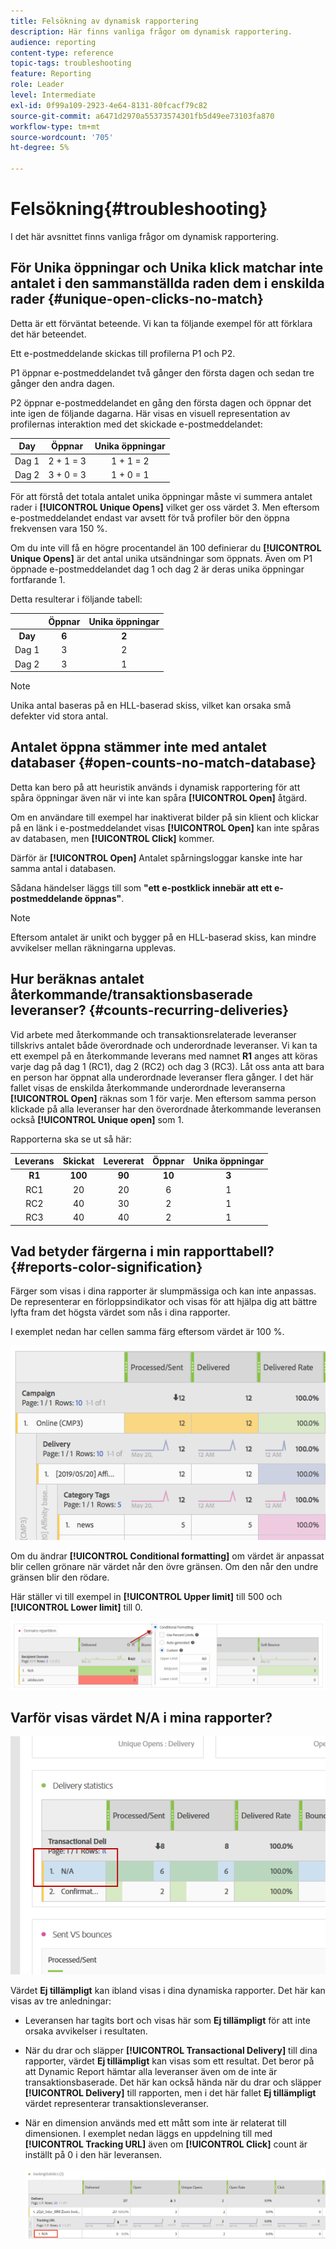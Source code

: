 ```yaml
---
title: Felsökning av dynamisk rapportering
description: Här finns vanliga frågor om dynamisk rapportering.
audience: reporting
content-type: reference
topic-tags: troubleshooting
feature: Reporting
role: Leader
level: Intermediate
exl-id: 0f99a109-2923-4e64-8131-80fcacf79c82
source-git-commit: a6471d2970a55373574301fb5d49ee73103fa870
workflow-type: tm+mt
source-wordcount: '705'
ht-degree: 5%

---
```


# Felsökning{#troubleshooting}

I det här avsnittet finns vanliga frågor om dynamisk rapportering.

## För Unika öppningar och Unika klick matchar inte antalet i den sammanställda raden dem i enskilda rader {#unique-open-clicks-no-match}

Detta är ett förväntat beteende.
Vi kan ta följande exempel för att förklara det här beteendet.

Ett e-postmeddelande skickas till profilerna P1 och P2.

P1 öppnar e-postmeddelandet två gånger den första dagen och sedan tre gånger den andra dagen.

P2 öppnar e-postmeddelandet en gång den första dagen och öppnar det inte igen de följande dagarna.
Här visas en visuell representation av profilernas interaktion med det skickade e-postmeddelandet:

<table> 
 <thead> 
  <tr> 
   <th align="center"> <strong>Day</strong> <br /> </th> 
   <th align="center"> <strong>Öppnar</strong> <br /> </th> 
   <th align="center"> <strong>Unika öppningar</strong> <br /> </th> 
  </tr> 
 </thead> 
 <tbody> 
  <tr> 
   <td align="center"> Dag 1<br /> </td> 
   <td align="center"> 2 + 1 = 3<br /> </td> 
   <td align="center"> 1 + 1 = 2<br /> </td> 
  </tr> 
  <tr> 
   <td align="center"> Dag 2<br /> </td> 
   <td align="center"> 3 + 0 = 3<br /> </td> 
   <td align="center"> 1 + 0 = 1<br /> </td> 
  </tr>
 </tbody> 
</table>

För att förstå det totala antalet unika öppningar måste vi summera antalet rader i **[!UICONTROL Unique Opens]** vilket ger oss värdet 3. Men eftersom e-postmeddelandet endast var avsett för två profiler bör den öppna frekvensen vara 150 %.

Om du inte vill få en högre procentandel än 100 definierar du **[!UICONTROL Unique Opens]** är det antal unika utsändningar som öppnats. Även om P1 öppnade e-postmeddelandet dag 1 och dag 2 är deras unika öppningar fortfarande 1.

Detta resulterar i följande tabell:

<table> 
 <thead> 
  <tr> 
   <th align="center"> <strong></strong> <br /> </th> 
   <th align="center"> <strong>Öppnar</strong> <br /> </th> 
   <th align="center"> <strong>Unika öppningar</strong> <br /> </th> 
  </tr> 
 </thead> 
 <tbody> 
  <tr> 
   <td align="center"> <strong> Day </strong><br /> </td> 
   <td align="center"> <strong> 6 </strong><br /> </td> 
   <td align="center"> <strong> 2</strong><br /> </td>
  </tr> 
  <tr> 
   <td align="center"> Dag 1<br /> </td> 
   <td align="center"> 3<br /> </td> 
   <td align="center"> 2<br /> </td>
  </tr> 
  <tr> 
   <td align="center"> Dag 2<br /> </td> 
   <td align="center"> 3<br /> </td> 
   <td align="center"> 1<br /> </td> 
  </tr> 
 </tbody> 
</table>

>[!NOTE]
>
>Unika antal baseras på en HLL-baserad skiss, vilket kan orsaka små defekter vid stora antal.

## Antalet öppna stämmer inte med antalet databaser {#open-counts-no-match-database}

Detta kan bero på att heuristik används i dynamisk rapportering för att spåra öppningar även när vi inte kan spåra **[!UICONTROL Open]** åtgärd.

Om en användare till exempel har inaktiverat bilder på sin klient och klickar på en länk i e-postmeddelandet visas **[!UICONTROL Open]** kan inte spåras av databasen, men **[!UICONTROL Click]** kommer.

Därför är **[!UICONTROL Open]** Antalet spårningsloggar kanske inte har samma antal i databasen.

Sådana händelser läggs till som **&quot;ett e-postklick innebär att ett e-postmeddelande öppnas&quot;**.

>[!NOTE]
>
>Eftersom antalet är unikt och bygger på en HLL-baserad skiss, kan mindre avvikelser mellan räkningarna upplevas.

## Hur beräknas antalet återkommande/transaktionsbaserade leveranser? {#counts-recurring-deliveries}

Vid arbete med återkommande och transaktionsrelaterade leveranser tillskrivs antalet både överordnade och underordnade leveranser.
Vi kan ta ett exempel på en återkommande leverans med namnet **R1** anges att köras varje dag på dag 1 (RC1), dag 2 (RC2) och dag 3 (RC3).
Låt oss anta att bara en person har öppnat alla underordnade leveranser flera gånger. I det här fallet visas de enskilda återkommande underordnade leveranserna **[!UICONTROL Open]** räknas som 1 för varje.
Men eftersom samma person klickade på alla leveranser har den överordnade återkommande leveransen också **[!UICONTROL Unique open]** som 1.

Rapporterna ska se ut så här:

<table> 
 <thead> 
  <tr> 
   <th align="center"> <strong>Leverans</strong> <br /> </th> 
   <th align="center"> <strong>Skickat</strong> <br /> </th> 
   <th align="center"> <strong>Levererat</strong> <br /> </th>
   <th align="center"> <strong>Öppnar</strong> <br /> </th> 
   <th align="center"> <strong>Unika öppningar</strong> <br /> </th>
  </tr> 
 </thead> 
 <tbody> 
  <tr> 
   <td align="center"> <strong>R1</strong><br/> </td> 
   <td align="center"> <strong>100</strong><br/> </td> 
   <td align="center"> <strong>90</strong><br/> </td> 
   <td align="center"> <strong>10</strong><br/> </td> 
   <td align="center"> <strong>3</strong><br/> </td> 
  </tr> 
  <tr> 
   <td align="center"> RC1<br/> </td> 
   <td align="center"> 20<br /> </td> 
   <td align="center"> 20<br /> </td> 
   <td align="center"> 6<br /> </td> 
   <td align="center"> 1<br /> </td> 
  </tr>
    <tr> 
   <td align="center"> RC2<br /> </td> 
   <td align="center"> 40<br /> </td> 
   <td align="center"> 30<br /> </td> 
   <td align="center"> 2<br /> </td> 
   <td align="center"> 1<br /> </td> 
  </tr> 
    <tr> 
   <td align="center"> RC3<br /> </td> 
   <td align="center"> 40<br /> </td> 
   <td align="center"> 40<br /> </td> 
   <td align="center"> 2<br /> </td> 
   <td align="center"> 1<br /> </td> 
  </tr> 
 </tbody> 
</table>

## Vad betyder färgerna i min rapporttabell? {#reports-color-signification}

Färger som visas i dina rapporter är slumpmässiga och kan inte anpassas. De representerar en förloppsindikator och visas för att hjälpa dig att bättre lyfta fram det högsta värdet som nås i dina rapporter.

I exemplet nedan har cellen samma färg eftersom värdet är 100 %.

![](assets/troubleshooting_1.png)

Om du ändrar **[!UICONTROL Conditional formatting]** om värdet är anpassat blir cellen grönare när värdet når den övre gränsen. Om den når den undre gränsen blir den rödare.

Här ställer vi till exempel in **[!UICONTROL Upper limit]** till 500 och **[!UICONTROL Lower limit]** till 0.

![](assets/troubleshooting_2.png)

## Varför visas värdet N/A i mina rapporter?

![](assets/troubleshooting_3.png)

Värdet **Ej tillämpligt** kan ibland visas i dina dynamiska rapporter. Det här kan visas av tre anledningar:

* Leveransen har tagits bort och visas här som **Ej tillämpligt** för att inte orsaka avvikelser i resultaten.
* När du drar och släpper **[!UICONTROL Transactional Delivery]** till dina rapporter, värdet **Ej tillämpligt** kan visas som ett resultat. Det beror på att Dynamic Report hämtar alla leveranser även om de inte är transaktionsbaserade. Det här kan också hända när du drar och släpper **[!UICONTROL Delivery]** till rapporten, men i det här fallet **Ej tillämpligt** värdet representerar transaktionsleveranser.
* När en dimension används med ett mått som inte är relaterat till dimensionen. I exemplet nedan läggs en uppdelning till med **[!UICONTROL Tracking URL]** även om **[!UICONTROL Click]** count är inställt på 0 i den här leveransen.

   ![](assets/troubleshooting_4.png)

